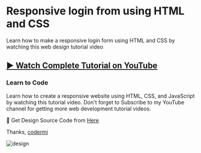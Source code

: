 # Responsive login from using HTML and CSS
Learn how to make a responsive login form using HTML and CSS by watching this web design tutorial video
## [▶️ Watch Complete Tutorial on YouTube](https://youtu.be/S_429Nvkx4Q)
### Learn to Code

Learn how to create a responsive website using HTML, CSS, and JavaScript by watching this tutorial video. Don't forget to Subscribe to my YouTube channel for getting more web development tutorial videos.

🎁 Get Design Source Code from [Here](https://www.buymeacoffee.com/the.codermj/e/186716)

Thanks,
[codermj](https://www.youtube.com/@the.codermj/)

![design](https://github.com/mjshofy/22-12-27-login-form/assets/76812554/3d4aaf46-b9be-4163-80ad-c5deed32c6f6)
